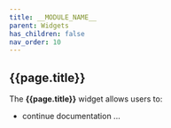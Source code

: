 ```yaml
---
title: __MODULE_NAME__
parent: Widgets
has_children: false
nav_order: 10
---
```


## {{page.title}}

The **{{page.title}}** widget allows users to:

- continue documentation ...
